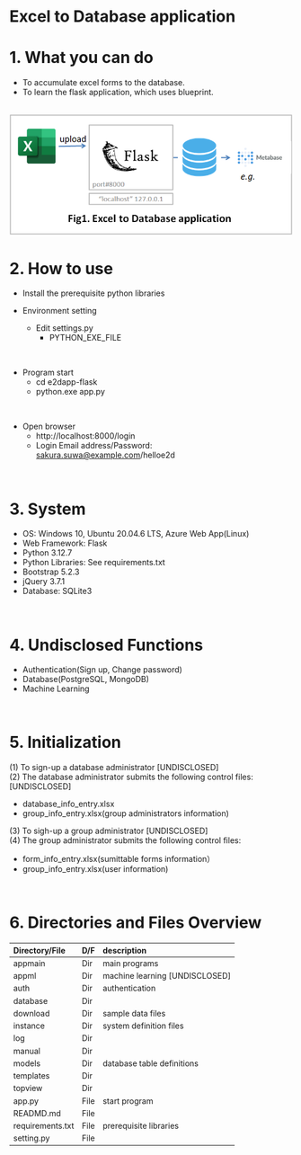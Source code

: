 # Excel to Database application

# 1. What you can do

* To accumulate excel forms to the database.<br>
* To learn the flask application, which uses blueprint.

<br>

<img src="e2d.png">

<br>

# 2. How to use

* Install the prerequisite python libraries

* Environment setting
  * Edit settings.py
    * PYTHON_EXE_FILE

<br>

* Program start
  * cd e2dapp-flask
  * python.exe app.py

<br>

* Open browser
  * http://localhost:8000/login
  * Login Email address/Password: sakura.suwa@example.com/helloe2d

<br>

# 3. System
* OS: Windows 10, Ubuntu 20.04.6 LTS, Azure Web App(Linux)
* Web Framework: Flask
* Python 3.12.7
* Python Libraries: See requirements.txt
* Bootstrap 5.2.3
* jQuery 3.7.1
* Database: SQLite3

<br>

# 4. Undisclosed Functions
* Authentication(Sign up, Change password)
* Database(PostgreSQL, MongoDB)
* Machine Learning

<br>

# 5. Initialization
(1) To sign-up a database administrator [UNDISCLOSED]<br>
(2) The database administrator submits the following control files: [UNDISCLOSED]<br>
   * database_info_entry.xlsx<br>
   * group_info_entry.xlsx(group administrators information)<br>

(3) To sigh-up a group administrator [UNDISCLOSED]<br>
(4) The group administrator submits the following control files:<br>
  * form_info_entry.xlsx(sumittable forms information）<br>
  * group_info_entry.xlsx(user information)

<br>

# 6. Directories and Files Overview

| Directory/File |D/F| description |
| :------------- | :-| :---------- |
| appmain | Dir | main programs |
| appml | Dir | machine learning [UNDISCLOSED] |
| auth | Dir | authentication |
| database | Dir ||
| download | Dir | sample data files |
| instance | Dir | system definition files |
| log | Dir ||
| manual | Dir ||
| models | Dir | database table definitions |
| templates | Dir ||
| topview | Dir ||
| app.py  | File | start program |
| READMD.md | File ||
| requirements.txt | File | prerequisite libraries |
| setting.py | File ||
